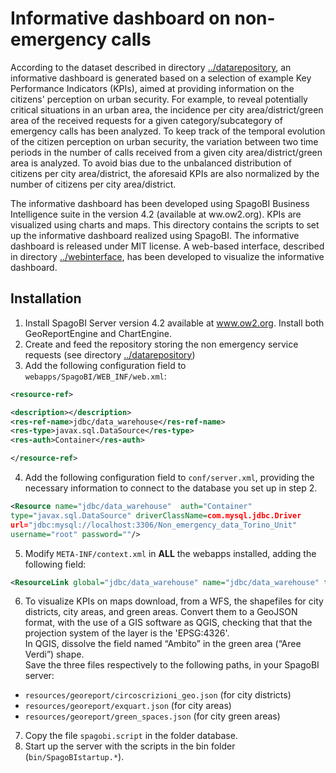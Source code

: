 # Informative dashboard on non-emergency calls

According to the dataset described in directory [../datarepository](/datarepository), an informative dashboard is generated based on a selection of example Key Performance Indicators (KPIs), aimed at providing information on the citizens' perception on urban security. For example, to reveal potentially critical situations in an urban area, the incidence per city area/district/green area of the received requests for a given category/subcategory of emergency calls has been analyzed. To keep track of the temporal evolution of the citizen perception on urban security, the variation between two time periods in the number of calls received from a given city area/district/green area is analyzed. To avoid bias due to the unbalanced distribution of citizens per city area/district, the aforesaid KPIs are also normalized by the number of citizens per city area/district. 

The informative dashboard has been developed using SpagoBI Business Intelligence suite in the version 4.2 (available at ww.ow2.org). KPIs are visualized using charts and maps. This directory contains the scripts to set up the informative dashboard realized using SpagoBI. The informative dashboard is released under MIT license. A web-based interface, described in directory [../webinterface](/webinterface), has been developed to visualize the informative dashboard.

## Installation

1. Install SpagoBI Server version 4.2 available at www.ow2.org. Install both GeoReportEngine and ChartEngine. 
2. Create and feed the repository storing the non emergency service requests (see directory [../datarepository](/datarepository))
3. Add the following configuration field to `webapps/SpagoBI/WEB_INF/web.xml`:
 
 ```xml
<resource-ref>
 
<description></description>
<res-ref-name>jdbc/data_warehouse</res-ref-name>
<res-type>javax.sql.DataSource</res-type>
<res-auth>Container</res-auth>
 
</resource-ref>
 ```
 
4. Add the following configuration field to `conf/server.xml`, providing the necessary information to connect to the database you set up in step 2.
 
  ```xml
<Resource name="jdbc/data_warehouse"  auth="Container"
type="javax.sql.DataSource" driverClassName=com.mysql.jdbc.Driver
url="jdbc:mysql://localhost:3306/Non_emergency_data_Torino_Unit"
username="root" password=""/>
  ```
5. Modify `META-INF/context.xml`  in **ALL** the webapps installed, adding the following field:
 
  ```xml
<ResourceLink global="jdbc/data_warehouse" name="jdbc/data_warehouse" type="javax.sql.DataSource"/>
 ```
 
6. To visualize KPIs on maps download, from a WFS, the shapefiles for city districts, city areas, and green areas.
Convert them to a GeoJSON format, with the use of a GIS software as QGIS, checking that that the projection system of the layer is the 'EPSG:4326'.  
In QGIS, dissolve
the field named “Ambito” in the green area (“Aree Verdi”) shape.  
Save the three files respectively to the following paths, in your SpagoBI server:
  * `resources/georeport/circoscrizioni_geo.json` (for city districts)
  * `resources/georeport/exquart.json` (for city areas)
  * `resources/georeport/green_spaces.json` (for city green areas)

7. Copy the file `spagobi.script` in the folder database.
8. Start up the server with the scripts in the bin folder (`bin/SpagoBIstartup.*`).

